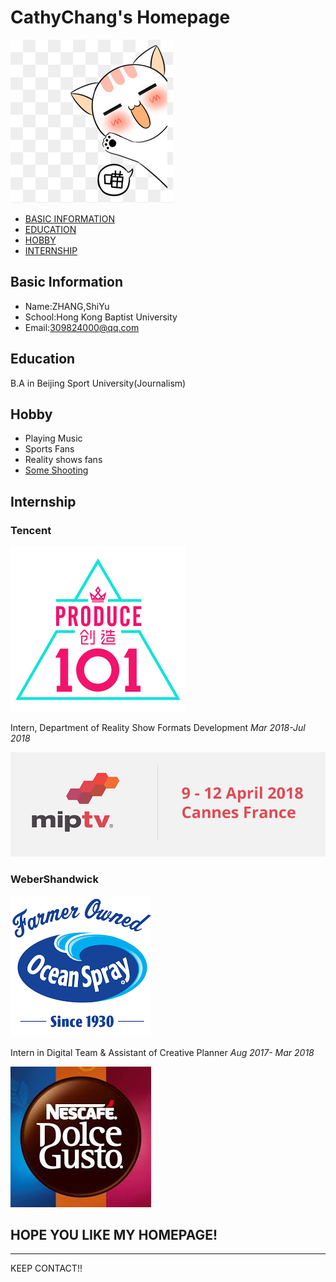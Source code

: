 # CathyChang's Homepage

![sweet cat](sweet-cat.jpg)

<div id="toc">

<!-- TOC -->

- [BASIC INFORMATION](#basic-information)
- [EDUCATION](#education)
- [HOBBY](#hobby)
- [INTERNSHIP](#internship)

<!-- /TOC -->

</div>

## Basic Information

- Name:ZHANG,ShiYu
- School:Hong Kong Baptist University
- Email:309824000@qq.com

## Education

B.A in Beijing Sport University(Journalism)

## Hobby 

- Playing Music
- Sports Fans
- Reality shows fans
- [Some Shooting](https://v.qq.com/x/page/p0534vwjos6.html)

## Internship

### Tencent 

![produce 101](produce-101.png)

Intern, Department of Reality Show Formats Development            *Mar 2018-Jul 2018*

![mip tv](mip-tv-2018.jpg)

### WeberShandwick

![ocean spray](ocean-spray.png)

Intern in Digital Team & Assistant of Creative Planner            *Aug 2017- Mar 2018*

![dolce gusto](dolce-gusto.jpg)

## HOPE YOU LIKE MY HOMEPAGE!

------

KEEP CONTACT!!